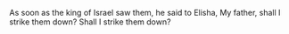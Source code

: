 As soon as the king of Israel saw them, he said to Elisha, My father, shall I strike them down? Shall I strike them down?
